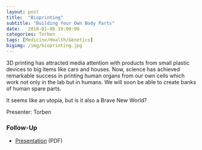 ```yaml
---
layout: post
title:  "Bioprinting"
subtitle: "Building Your Own Body Parts"
date:   2018-01-08 19:00:00
categories: Torben
tags: [Medicine/Health/Genetics]
bigimg: /img/bioprinting.jpg
---
```


3D printing has attracted media attention with products from small plastic devices to big items like cars and houses. Now, science has achieved remarkable success in printing human organs from our own cells which work not only in the lab but in humans. We will soon be able to create banks of human spare parts. 

It seems like an utopia, but is it also a Brave New World?

Presenter: Torben

### Follow-Up

* [Presentation](/assets/present/2018/bioprinting.pdf) (PDF)